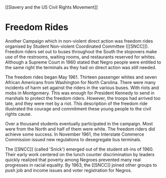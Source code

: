 [[Slavery and the US Civil Rights Movement]]
# Freedom Rides
Another Campaign which in non-violent direct action was freedom rides organised by Student Non-violent Coordinated Committee ([[SNCC]]). Freedom riders set out to buses throughout the South the stopovers make use of the restrooms, waiting rooms, and restaurants reserved for whites. Although a Supreme Court in 1960 stated that Negro people were entitled to the same right the terminals as they had on direct action was still needed.

The freedom rides began May 1961. Thirteen passenger whites and seven African Americans from Washington for North Carolina. There were many incidents of harm set against the riders in the various buses. With riots and mobs in Montgomery. This was enough for President Kennedy to send in marshals to protect the freedom riders. However, the troops had arrived too late, and they were met by a riot. This description of the freedom ride illustrated the courage and commitment these young people to the civil rights cause.

Over a thousand students eventually participated in the campaign. Most were from the North and half of them were white. The freedom riders did achieve some success. In November 1961, the Interstate Commerce Commission issued new regulations to desegregate bus terminals.

The [[SNCC]] (called 'Snick') emerged out of the student sit-ins of 1960. Their early work centered on the lunch counter discrimination by leaders quickly realized that poverty among Negroes prevented many real progresses in racial equality. By 1963, the [[SNCC]] joined other groups to push job and income issues and voter registration for Negros.